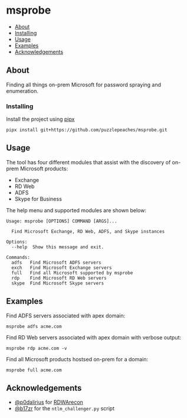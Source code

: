 # msprobe

+ [About](#about)
+ [Installing](#installing)
+ [Usage](#usage)
+ [Examples](#examples)
+ [Acknowledgements](#acknowledgements)


## About <a name = "about"></a>
Finding all things on-prem Microsoft for password spraying and enumeration. 

### Installing <a name = "installing"></a>

Install the project using [pipx](https://pypa.github.io/pipx/installation/)

```
pipx install git+https://github.com/puzzlepeaches/msprobe.git
```

## Usage <a name = "usage"></a>

The tool has four different modules that assist with the discovery of on-prem Microsoft products:

* Exchange
* RD Web
* ADFS
* Skype for Business

The help menu and supported modules are shown below:

```
Usage: msprobe [OPTIONS] COMMAND [ARGS]...

  Find Microsoft Exchange, RD Web, ADFS, and Skype instances

Options:
  --help  Show this message and exit.

Commands:
  adfs   Find Microsoft ADFS servers
  exch   Find Microsoft Exchange servers
  full   Find all Microsoft supported by msprobe
  rdp    Find Microsoft RD Web servers
  skype  Find Microsoft Skype servers
```


## Examples <a name = "examples"></a>

Find ADFS servers associated with apex domain:

```
msprobe adfs acme.com
```

Find RD Web servers associated with apex domain with verbose output:

```
msprobe rdp acme.com -v
```

Find all Microsoft products hostsed on-prem for a domain:

```
msprobe full acme.com
```


## Acknowledgements <a name = "acknowledgements"></a>
- [@p0dalirius](https://twitter.com/intent/follow?screen_name=podalirius_) for [RDWArecon](https://github.com/p0dalirius/RDWArecon) 
- [@b17zr](https://twitter.com/b17zr) for the `ntlm_challenger.py` script
